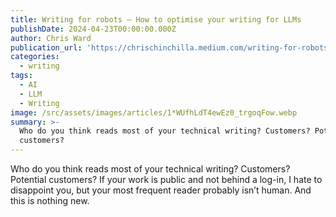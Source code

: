 ```yaml
---
title: Writing for robots – How to optimise your writing for LLMs
publishDate: 2024-04-23T00:00:00.000Z
author: Chris Ward
publication_url: 'https://chrischinchilla.medium.com/writing-for-robots-e051da7567e6'
categories:
  - writing
tags:
  - AI
  - LLM
  - Writing
image: /src/assets/images/articles/1*WUfhLdT4ewEz0_trgoqFow.webp
summary: >-
  Who do you think reads most of your technical writing? Customers? Potential
  customers?
---
```


Who do you think reads most of your technical writing? Customers? Potential customers?
If your work is public and not behind a log-in, I hate to disappoint you, but your most frequent reader probably isn’t human. And this is nothing new.
